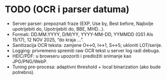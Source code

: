 ﻿# TODO (OCR i parser datuma)

- Server parser: prepoznati fraze (EXP, Use by, Best before, Najbolje upotrijebiti do, Upotrijebiti do, BBE, MHD…).
- Formati: DD.MM.YYYY, D/M/YY, YYYY-MM-DD, YYMMDD (GS1 AIs 15/17), 12 NOV 2025, “do kraja …”.
- Sanitizacija OCR teksta: zamjene O↔0, I↔1, S↔5; ukloniti LOT/serije.
- Logging: privremeno spremiti raw OCR tekst u server log radi debuga.
- HEIC/PDF: u browseru upozoriti i predložiti snimanje kao JPG/PNG/WebP.
- Tuning pre-procesa: adaptivni threshold + local binarization (ako bude potrebno).
